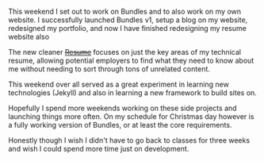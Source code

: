 This weekend I set out to work on Bundles and to also work on my own website. I successfully launched Bundles v1, setup a blog on my website, redesigned my portfolio, and now I have finished redesigning my resume website also

The new cleaner <del><a class="link link--out link--article" href="https://matthamlin.me/resume.html">Resume</a></del> focuses on just the key areas of my technical resume, allowing potential employers to find what they need to know about me without needing to sort through tons of unrelated content.

This weekend over all served as a great experiment in learning new technologies (Jekyll) and also in learning a new framework to build sites on.

Hopefully I spend more weekends working on these side projects and launching things more often. On my schedule for Christmas day however is a fully working version of Bundles, or at least the core requirements.

Honestly though I wish I didn't have to go back to classes for three weeks and wish I could spend more time just on development.
